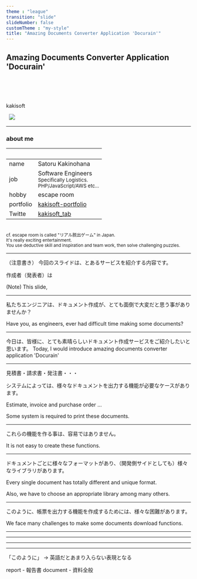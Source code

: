 ```yaml
---
theme : "league"
transition: "slide"
slideNumber: false
customTheme : "my-style"
title: "Amazing Documents Converter Application 'Docurain'"
---
```


## Amazing Documents Converter Application 'Docurain'

<br>
<br>
<br>
<br>
kakisoft
<br>

&nbsp;&nbsp;<img src="../assets/kakisoft_logo
.png" style="max-width: 10%;">

---

### about me

&nbsp;  |  &nbsp;
-------------|---------------
name       |Satoru Kakinohana &nbsp;&nbsp;&nbsp;<small>
job        | Software Engineers<br><small>Specifically Logistics.<br>PHP/JavaScript/AWS etc...</small>
hobby      | escape room
portfolio | [kakisoft-portfolio](https://kakisoft-portfolio-v2.netlify.com)
Twitte | [kakisoft_tab](https://twitter.com/kakisoft_tab)

<br>

<small>
cf. escape room is called "リアル脱出ゲーム" in Japan.<br>
It's really exciting entertainment.  <br>
You use deductive skill and inspiration and team work, then solve challenging puzzles.</small>

---

（注意書き）
今回のスライドは、とあるサービスを紹介する内容です。

作成者（発表者）は


(Note)
This slide, 


---

私たちエンジニアは、ドキュメント作成が、とても面倒で大変だと思う事がありませんか？

Have you, as engineers, ever had difficult time making some documents?

---

今日は、皆様に、とても素晴らしいドキュメント作成サービスをご紹介したいと思います。
Today, I would introduce amazing documents converter application 'Docurain'

---

見積書・請求書・発注書・・・

システムによっては、様々なドキュメントを出力する機能が必要なケースがあります。

Estimate, invoice and purchase order ...

Some system is required to print these documents.

---

これらの機能を作る事は、容易ではありません。

It is not easy to create these functions.

---

ドキュメントごとに様々なフォーマットがあり、（開発側サイドとしても）様々なライブラリがあります。

Every single document has totally different and unique format.

Also, we have to choose an appropriate library among many others.

---

このように、帳票を出力する機能を作成するためには、様々な困難があります。

We face many challenges to make some documents download functions.

---


---


---


---



「このように」 -> 英語だとあまり入らない表現となる


report - 報告書
document - 資料全般


